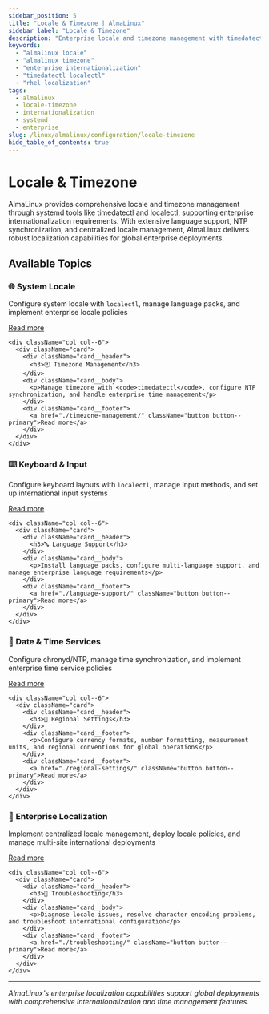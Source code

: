 ```yaml
---
sidebar_position: 5
title: "Locale & Timezone | AlmaLinux"
sidebar_label: "Locale & Timezone"
description: "Enterprise locale and timezone management with timedatectl, localectl, comprehensive internationalization, and multi-language support for AlmaLinux."
keywords:
  - "almalinux locale"
  - "almalinux timezone"
  - "enterprise internationalization"
  - "timedatectl localectl"
  - "rhel localization"
tags:
  - almalinux
  - locale-timezone
  - internationalization
  - systemd
  - enterprise
slug: /linux/almalinux/configuration/locale-timezone
hide_table_of_contents: true
---
```


# Locale & Timezone

AlmaLinux provides comprehensive locale and timezone management through systemd tools like timedatectl and localectl, supporting enterprise internationalization requirements. With extensive language support, NTP synchronization, and centralized locale management, AlmaLinux delivers robust localization capabilities for global enterprise deployments.

## Available Topics

<div className="container">
  <div className="row">
    <div className="col col--6">
      <div className="card">
        <div className="card__header">
          <h3>🌐 System Locale</h3>
        </div>
        <div className="card__body">
          <p>Configure system locale with <code>localectl</code>, manage language packs, and implement enterprise locale policies</p>
        </div>
        <div className="card__footer">
          <a href="./system-locale/" className="button button--primary">Read more</a>
        </div>
      </div>
    </div>
    
    <div className="col col--6">
      <div className="card">
        <div className="card__header">
          <h3>🕐 Timezone Management</h3>
        </div>
        <div className="card__body">
          <p>Manage timezone with <code>timedatectl</code>, configure NTP synchronization, and handle enterprise time management</p>
        </div>
        <div className="card__footer">
          <a href="./timezone-management/" className="button button--primary">Read more</a>
        </div>
      </div>
    </div>
  </div>

  <div className="row">
    <div className="col col--6">
      <div className="card">
        <div className="card__header">
          <h3>⌨️ Keyboard & Input</h3>
        </div>
        <div className="card__body">
          <p>Configure keyboard layouts with <code>localectl</code>, manage input methods, and set up international input systems</p>
        </div>
        <div className="card__footer">
          <a href="./keyboard-input/" className="button button--primary">Read more</a>
        </div>
      </div>
    </div>
    
    <div className="col col--6">
      <div className="card">
        <div className="card__header">
          <h3>🔤 Language Support</h3>
        </div>
        <div className="card__body">
          <p>Install language packs, configure multi-language support, and manage enterprise language requirements</p>
        </div>
        <div className="card__footer">
          <a href="./language-support/" className="button button--primary">Read more</a>
        </div>
      </div>
    </div>
  </div>

  <div className="row">
    <div className="col col--6">
      <div className="card">
        <div className="card__header">
          <h3>📅 Date & Time Services</h3>
        </div>
        <div className="card__body">
          <p>Configure chronyd/NTP, manage time synchronization, and implement enterprise time service policies</p>
        </div>
        <div className="card__footer">
          <a href="./date-time-services/" className="button button--primary">Read more</a>
        </div>
      </div>
    </div>
    
    <div className="col col--6">
      <div className="card">
        <div className="card__header">
          <h3>💱 Regional Settings</h3>
        </div>
        <div className="card__footer">
          <p>Configure currency formats, number formatting, measurement units, and regional conventions for global operations</p>
        </div>
        <div className="card__footer">
          <a href="./regional-settings/" className="button button--primary">Read more</a>
        </div>
      </div>
    </div>
  </div>

  <div className="row">
    <div className="col col--6">
      <div className="card">
        <div className="card__header">
          <h3>🏢 Enterprise Localization</h3>
        </div>
        <div className="card__body">
          <p>Implement centralized locale management, deploy locale policies, and manage multi-site international deployments</p>
        </div>
        <div className="card__footer">
          <a href="./enterprise-localization/" className="button button--primary">Read more</a>
        </div>
      </div>
    </div>
    
    <div className="col col--6">
      <div className="card">
        <div className="card__header">
          <h3>🔧 Troubleshooting</h3>
        </div>
        <div className="card__body">
          <p>Diagnose locale issues, resolve character encoding problems, and troubleshoot international configuration</p>
        </div>
        <div className="card__footer">
          <a href="./troubleshooting/" className="button button--primary">Read more</a>
        </div>
      </div>
    </div>
  </div>
</div>

---

*AlmaLinux's enterprise localization capabilities support global deployments with comprehensive internationalization and time management features.*